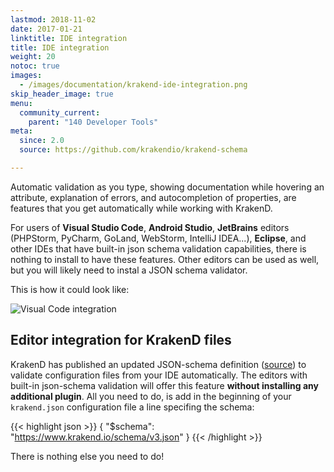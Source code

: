 ```yaml
---
lastmod: 2018-11-02
date: 2017-01-21
linktitle: IDE integration
title: IDE integration
weight: 20
notoc: true
images:
  - /images/documentation/krakend-ide-integration.png
skip_header_image: true
menu:
  community_current:
    parent: "140 Developer Tools"
meta:
  since: 2.0
  source: https://github.com/krakendio/krakend-schema

---
```

Automatic validation as you type, showing documentation while hovering an attribute, explanation of errors, and autocompletion of properties, are features that you get automatically while working with KrakenD.

For users of **Visual Studio Code**, **Android Studio**, **JetBrains** editors (PHPStorm, PyCharm, GoLand, WebStorm, IntelliJ IDEA...), **Eclipse**, and other IDEs that have built-in json schema validation capabilities, there is nothing to install to have these features. Other editors can be used as well, but you will likely need to instal a JSON schema validator.

This is how it could look like:

![Visual Code integration](/images/documentation/krakend-ide-integration.png)

## Editor integration for KrakenD files
KrakenD has published an updated JSON-schema definition ([source](https://github.com/krakendio/krakend-schema)) to validate configuration files from your IDE automatically. The editors with built-in json-schema validation will offer this feature **without installing any additional plugin**. All you need to do, is add in the beginning of your `krakend.json` configuration file a line specifing the schema:


{{< highlight json >}}
{
    "$schema": "https://www.krakend.io/schema/v3.json"
}
{{< /highlight >}}

There is nothing else you need to do!